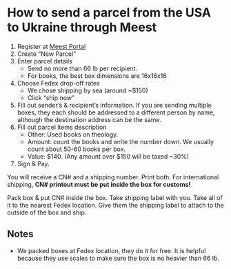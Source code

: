# How to send a parcel from the USA to Ukraine through Meest

1. Register at [Meest Portal](https://us.meest.com/portal)
2. Create “New Parcel”
3. Enter parcel details
    - Send no more than 66 lb per recipient.
    - For books, the best box dimensions are 16x16x16
4. Choose Fedex drop-off rates
    - We chose shipping by sea (around ~$150)
    - Click “ship now”
5. Fill out sender’s & recipient’s information. If you are sending multiple boxes, they each should be addressed to a different person by name, although the destination address can be the same.
6. Fill out parcel items description
    - Other: Used books on theology.
    - Amount: count the books and write the number down.
    	We usually count about 50-60 books per box.
    - Value: $140. (Any amount over $150 will be taxed ~30%)
7. Sign & Pay.

You will receive a CN\# and a shipping number. Print both. For international shipping, **CN\# printout must be put inside the box for customs!**

Pack box & put CN\# inside the box. Take shipping label with you.
Take all of it to the nearest Fedex location. Give them the shipping label to attach to the outside of the box and ship.

## Notes

- We packed boxes at Fedex location, they do it for free. It is helpful because they use scales to make sure the box is no heavier than 66 lb.
